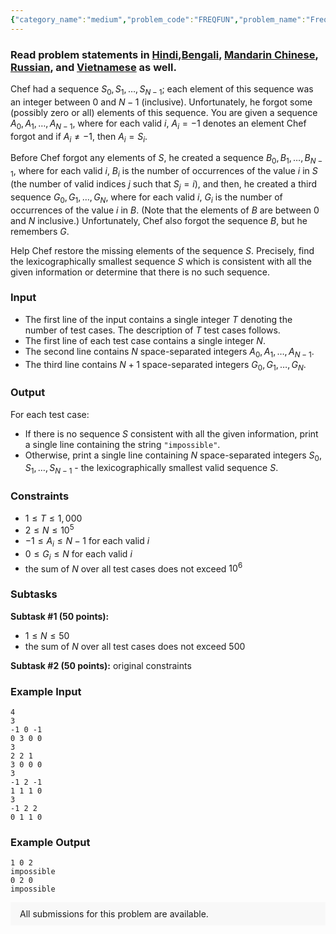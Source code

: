 ```yaml
---
{"category_name":"medium","problem_code":"FREQFUN","problem_name":"Frequency Function","problemComponents":{"constraints":"","constraintsState":false,"subtasks":"","subtasksState":false,"inputFormat":"","inputFormatState":false,"outputFormat":"","outputFormatState":false,"sampleTestCases":{"0":{"id":1,"input":"4\r\n3\r\n-1 0 -1\r\n0 3 0 0\r\n3\r\n2 2 1\r\n3 0 0 0\r\n3\r\n-1 2 -1\r\n1 1 1 0\r\n3\r\n-1 2 2\r\n0 1 1 0","output":"1 0 2\r\nimpossible\r\n0 2 0\r\nimpossible","explanation":"","isDeleted":false}}},"video_editorial_url":"","languages_supported":{"0":"CPP14","1":"C","2":"JAVA","3":"PYTH 3.6","4":"PYTH","5":"PYP3","6":"CS2","7":"ADA","8":"PYPY","9":"TEXT","10":"PAS fpc","11":"NODEJS","12":"RUBY","13":"PHP","14":"GO","15":"HASK","16":"TCL","17":"PERL","18":"SCALA","19":"LUA","20":"kotlin","21":"BASH","22":"JS","23":"LISP sbcl","24":"rust","25":"PAS gpc","26":"BF","27":"CLOJ","28":"R","29":"D","30":"CAML","31":"FORT","32":"ASM","33":"swift","34":"FS","35":"WSPC","36":"LISP clisp","37":"SQL","38":"SCM guile","39":"PERL6","40":"ERL","41":"CLPS","42":"ICK","43":"NICE","44":"PRLG","45":"ICON","46":"COB","47":"SCM chicken","48":"PIKE","49":"SCM qobi","50":"ST","51":"NEM"},"max_timelimit":1,"source_sizelimit":50000,"problem_author":"kingofnumbers","problem_tester":null,"date_added":"27-12-2019","tags":{"0":"deadwing97","1":"easy","2":"greedy","3":"kingofnumbers","4":"ltime79"},"problem_difficulty_level":"Easy-Medium","best_tag":"","editorial_url":"https://discuss.codechef.com/problems/FREQFUN","time":{"view_start_date":1577552402,"submit_start_date":1577552402,"visible_start_date":1577552402,"end_date":1735669800},"is_direct_submittable":false,"problemDiscussURL":"https://discuss.codechef.com/search?q=FREQFUN","is_proctored":false,"visitedContests":{},"layout":"problem"}
---
```

### Read problem statements in [Hindi](https://www.codechef.com/download/translated/LTIME79/hindi/FREQFUN.pdf),[Bengali](https://www.codechef.com/download/translated/LTIME79/bengali/FREQFUN.pdf), [Mandarin Chinese](https://www.codechef.com/download/translated/LTIME79/mandarin/FREQFUN.pdf), [Russian](https://www.codechef.com/download/translated/LTIME79/russian/FREQFUN.pdf), and [Vietnamese](https://www.codechef.com/download/translated/LTIME79/vietnamese/FREQFUN.pdf) as well.

Chef had a sequence $S_0, S_1, \ldots, S_{N-1}$; each element of this sequence was an integer between $0$ and $N-1$ (inclusive). Unfortunately, he forgot some (possibly zero or all) elements of this sequence. You are given a sequence $A_0, A_1, \ldots, A_{N-1}$, where for each valid $i$, $A_i = -1$ denotes an element Chef forgot and if $A_i \neq -1$, then $A_i = S_i$.

Before Chef forgot any elements of $S$, he created a sequence $B_0, B_1, \ldots, B_{N-1}$, where for each valid $i$, $B_i$ is the number of occurrences of the value $i$ in $S$ (the number of valid indices $j$ such that $S_j = i$), and then, he created a third sequence $G_0, G_1, \ldots, G_N$, where for each valid $i$, $G_i$ is the number of occurrences of the value $i$ in $B$. (Note that the elements of $B$ are between $0$ and $N$ inclusive.) Unfortunately, Chef also forgot the sequence $B$, but he remembers $G$.

Help Chef restore the missing elements of the sequence $S$. Precisely, find the lexicographically smallest sequence $S$ which is consistent with all the given information or determine that there is no such sequence.

### Input
- The first line of the input contains a single integer $T$ denoting the number of test cases. The description of $T$ test cases follows.
- The first line of each test case contains a single integer $N$.
- The second line contains $N$ space-separated integers $A_0, A_1, \ldots, A_{N-1}$.
- The third line contains $N+1$ space-separated integers $G_0, G_1, \ldots, G_N$.

### Output
For each test case:
- If there is no sequence $S$ consistent with all the given information, print a single line containing the string `"impossible"`.
- Otherwise, print a single line containing $N$ space-separated integers $S_0, S_1, \ldots, S_{N-1}$ - the lexicographically smallest valid sequence $S$.

### Constraints
- $1 \le T \le 1,000$
- $2 \le N \le 10^5$
- $-1 \le A_i \le N-1$ for each valid $i$
- $0 \le G_i \le N$ for each valid $i$
- the sum of $N$ over all test cases does not exceed $10^6$

### Subtasks
**Subtask #1 (50 points):**
- $1 \le N \le 50$
- the sum of $N$ over all test cases does not exceed $500$

**Subtask #2 (50 points):** original constraints

### Example Input
```
4
3
-1 0 -1
0 3 0 0
3
2 2 1
3 0 0 0
3
-1 2 -1
1 1 1 0
3
-1 2 2
0 1 1 0
```

### Example Output
```
1 0 2
impossible
0 2 0
impossible
```

<aside style='background: #f8f8f8;padding: 10px 15px;'><div>All submissions for this problem are available.</div></aside>